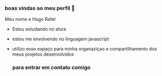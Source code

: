  ### boas vindas ao meu perfil 💙

 Meu nome e Hugo Rafel

- Estou estudando no alura
- estou me envolvendo no linguagem javascript
- utilizo esse espaço para minha organaziçao e compartilhamento dos meus projetos desenvolvidos


  ### para entrar em contato comigo 
